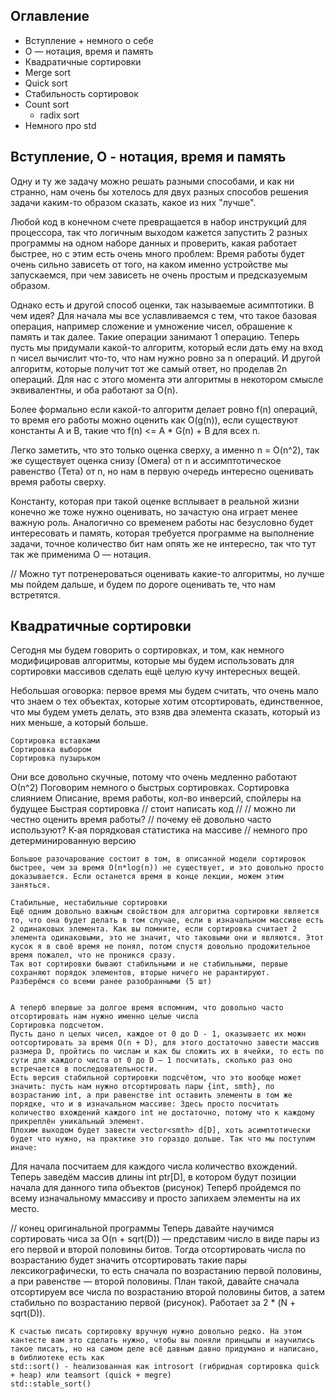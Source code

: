 ## Оглавление
- Вступление + немного о себе 
- O — нотация, время и память
- Квадратичные сортировки
- Merge sort
- Quick sort
- Стабильность сортировок
- Count sort
	- radix sort
- Немного про std

## Вступление, О - нотация, время и память
Одну и ту же задачу можно решать разными способами, и как ни странно, нам очень бы хотелось для двух разных способов решения задачи каким-то образом сказать, какое из них "лучше".

Любой код в конечном счете превращается в набор инструкций для процессора, так что логичным выходом кажется запустить 2 разных программы на одном наборе данных и проверить, какая работает быстрее, но с этим есть очень много проблем: Время работы будет очень сильно зависеть от того, на каком именно устройстве мы запускаемся, при чем зависеть не очень простым и предсказуемым образом.

Однако есть и другой способ оценки, так называемые асимптотики. В чем идея? Для начала мы все уславливаемся с тем, что такое базовая операция, например сложение и умножение чисел, обрашение к память и так далее. Такие операции занимают 1 операцию.
Теперь пусть мы придумали какой-то алгоритм, который если дать ему на вход n чисел вычислит что-то, что нам нужно ровно за n операций. И другой алгоритм, которые получит тот же самый ответ, но проделав 2n операций. Для нас с этого момента эти алгоритмы в некотором смысле эквивалентны, и оба работают за O(n).
	
Более формально если какой-то алгоритм делает ровно f(n) операций, то время его работы можно оценить как O(g(n)), если существуют константы A и B, такие что f(n) <= A * G(n) + B для всех n.
	
Легко заметить, что это только оценка сверху, а именно n = O(n^2), так же существует оценка снизу (Омега) от n и ассимптотическое равенство (Тета) от n, но нам в первую очередь интересно оценивать время работы сверху.
	
Константу, которая при такой оценке всплывает в реальной жизни конечно же тоже нужно оценивать, но зачастую она играет менее важную роль.
Аналогично со временем работы нас безусловно будет интересовать и память, которая требуется программе на выполнение задачи, точное количество бит нам опять же не интересно, так что тут так же применима O — нотация.
	
// Можно тут потренероваться оценивать какие-то алгоритмы, но лучше мы пойдем дальше, и будем по дороге оценивать те, что нам встретятся.

## Квадратичные сортировки
Сегодня мы будем говорить о сортировках, и том, как немного модифицировав алгоритмы, которые мы будем использовать для сортировки массивов сделать ещё целую кучу интересных вещей.

Небольшая оговорка: первое время мы будем считать, что очень мало что знаем о тех объектах, которые хотим отсортировать, единственное, что мы будем уметь делать, это взяв два элемента сказать, который из них меньше, а который больше.

	Сортировка вставками
	Сортировка выбором
	Сортировка пузырьком
Они все довольно скучные, потому что очень медленно работают О(n^2)
	Поговорим немного о быстрых сортировках.
	Сортировка слиянием
		Описание, время работы, кол-во инверсий, спойлеры на будущее
	Быстрая сортировка
		// стоит написать код //
		// можно ли честно оценить время работы?
		// почему её довольно часто используют?
		К-ая порядковая статистика на массиве
		// немного про детерминированную версию

	Большое разочарование состоит в том, в описанной модели сортировок быстрее, чем за время O(n*log(n)) не существует, и это довольно просто доказывается. Если останется время в конце лекции, можем этим заняться.

	Стабильные, нестабильные сортировки
	Ещё одним довольно важным свойством для алгоритма сортировки является то, что она будет делать в том случае, если в изначальном массиве есть 2 одинаковых элемента. Как вы помните, если сортировка считает 2 элемента одинаковыми, это не значит, что таковыми они и являются. Этот кусок я в своё время не понял, потом спустя довольно продожительное время пожалел, что не проникся сразу.
	Так вот сортировки бывают стабильными и не стабильными, первые сохраняют порядок элементов, вторые ничего не рарантируют.
	Разберёмся со всеми ранее разобранными (5 шт)


	А теперб впервые за долгое время вспомним, что довольно часто отсортировать нам нужно именно целые числа
	Сортировка подсчетом.
	Пусть дано n целых чисел, каждое от 0 до D - 1, оказываетс их можн оотсортировать за время О(n + D), для этого достаточно завести массив размера D, пройтись по числам и как бы сложить их в ячейки, то есть по сути для каждого чиста от 0 до D — 1 посчитать, сколько раз оно встречается в последовательности.
	Есть версия стабильной сортировки подсчётом, что это вообще может значить: пусть нам нужно отсортировать пары {int, smth}, по возрастанию int, а при равенстве int оставить элементы в том же порядке, что и в изначальном массиве: Здесь просто посчитать количество вхождений каждого int не достаточно, потому что к каждому прикреплён уникальный элемент.
	Плохим выходом будет завести vector<smth> d[D], хоть асимптотически будет что нужно, на практике это гораздо дольше. Так что мы поступим иначе:
Для начала посчитаем для каждого числа количество вхождений. Теперь заведём массив длины int ptr[D], в котором будут позиции начала для данного типа объектов (рисунок)
Теперб пройдемся по всему изначальному ммассиву и просто запихаем элементы на их место. 


// конец оригинальной программы
Теперь давайте научимся сортировать чиса за O(n + sqrt(D)) — представим число в виде пары из его первой и второй половины битов. Тогда отсортировать числа по возрастанию будет значить отсортировать такие пары лексикографически, то есть сначала по возрастанию первой половины, а при равенстве — второй половины. План такой, давайте сначала отсортируем все числа по возрастанию второй половины битов, а затем стабильно по возрастанию первой (рисунок). Работает за 2 * (N + sqrt(D)).

	К счастью писать сортировку вручную нужно довольно редко. На этом кантесте вам это сделать нужно, чтобы вы поняли принцыпы и научились такое писать, но на самом деле всё давным давно придумано и написано, в библиотеке есть как 
	std::sort() - hеализованная как introsort (гибридная сортировка quick + heap) или teamsort (quick + megre)
	std::stable_sort()













